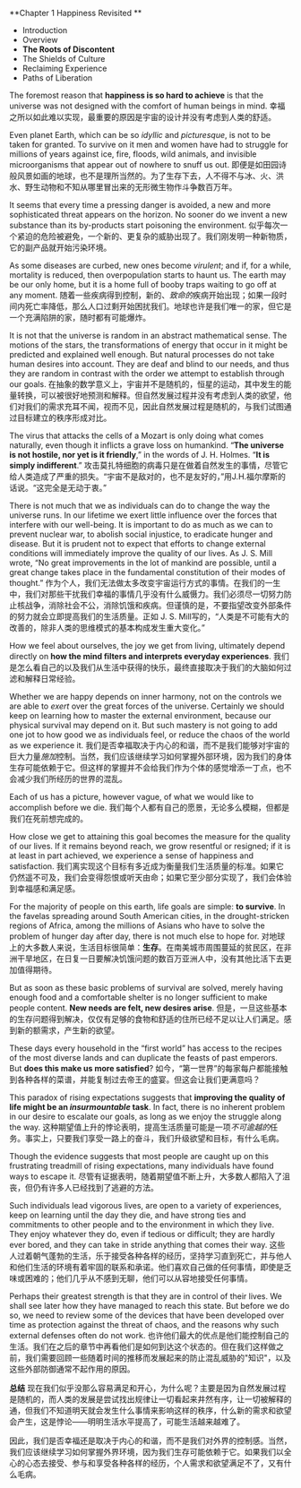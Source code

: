**Chapter 1 Happiness Revisited  **
* Introduction
* Overview
* **The Roots of Discontent**
* The Shields of Culture
* Reclaiming Experience
* Paths of Liberation

The foremost reason that **happiness is so hard to achieve** is that the universe was not designed with the comfort of human beings in mind. 
幸福之所以如此难以实现，最重要的原因是宇宙的设计并没有考虑到人类的舒适。

Even planet Earth, which can be so *idyllic* and *picturesque*, is not to be taken for granted. To survive on it men and women have had to struggle for millions of years against ice, fire, floods, wild animals, and invisible microorganisms that appear out of nowhere to snuff us out.
即便是如田园诗般风景如画的地球，也不是理所当然的。为了生存下去，人不得不与冰、火、洪水、野生动物和不知从哪里冒出来的无形微生物作斗争数百万年。

It seems that every time a pressing danger is avoided, a new and more sophisticated threat appears on the horizon. No sooner do we invent a new substance than its by-products start poisoning the environment. 
似乎每次一个紧迫的危险被避免，一个新的、更复杂的威胁出现了。我们刚发明一种新物质，它的副产品就开始污染环境。

As some diseases are curbed, new ones become *virulent*; and if, for a while, mortality is reduced, then overpopulation starts to haunt us. The earth may be our only home, but it is a home full of booby traps waiting to go off at any moment.
随着一些疾病得到控制，新的、*致命的*疾病开始出现；如果一段时间内死亡率降低，那么人口过剩开始困扰我们。地球也许是我们唯一的家，但它是一个充满陷阱的家，随时都有可能爆炸。

It is not that the universe is random in an abstract mathematical sense. The motions of the stars, the transformations of energy that occur in it might be predicted and explained well enough. But natural processes do not take human desires into account. They are deaf and blind to our needs, and thus they are random in contrast with the order we attempt to establish through our goals. 
在抽象的数学意义上，宇宙并不是随机的，恒星的运动，其中发生的能量转换，可以被很好地预测和解释。但自然发展过程并没有考虑到人类的欲望，他们对我们的需求充耳不闻，视而不见，因此自然发展过程是随机的，与我们试图通过目标建立的秩序形成对比。

The virus that attacks the cells of a Mozart is only doing what comes naturally, even though it inflicts a grave loss on humankind. “**The universe is not hostile, nor yet is it friendly**,” in the words of J. H. Holmes. “**It is simply indifferent**.”
攻击莫扎特细胞的病毒只是在做着自然发生的事情，尽管它给人类造成了严重的损失。“宇宙不是敌对的，也不是友好的，”用J.H.福尔摩斯的话说。“这完全是无动于衷。”

There is not much that we as individuals can do to change the way the universe runs. In our lifetime we exert little influence over the forces that interfere with our well-being. It is important to do as much as we can to prevent nuclear war, to abolish social injustice, to eradicate hunger and disease. But it is prudent not to expect that efforts to change external conditions will immediately improve the quality of our lives. As J. S. Mill wrote, “No great improvements in the lot of mankind are possible, until a great change takes place in the fundamental constitution of their modes of thought.”
作为个人，我们无法做太多改变宇宙运行方式的事情。在我们的一生中，我们对那些干扰我们幸福的事情几乎没有什么威慑力。我们必须尽一切努力防止核战争，消除社会不公，消除饥饿和疾病。但谨慎的是，不要指望改变外部条件的努力就会立即提高我们的生活质量。正如 J. S. Mill写的，“人类是不可能有大的改善的，除非人类的思维模式的基本构成发生重大变化。”

How we feel about ourselves, the joy we get from living, ultimately depend directly on **how the mind filters and interprets everyday experiences**. 
我们是怎么看自己的以及我们从生活中获得的快乐，最终直接取决于我们的大脑如何过滤和解释日常经验。

Whether we are happy depends on inner harmony, not on the controls we are able to *exert* over the great forces of the universe. Certainly we should keep on learning how to master the external environment, because our physical survival may depend on it. But such mastery is not going to add one jot to how good we as individuals feel, or reduce the chaos of the world as we experience it. 
我们是否幸福取决于内心的和谐，而不是我们能够对宇宙的巨大力量*施加*控制。当然，我们应该继续学习如何掌握外部环境，因为我们的身体生存可能依赖于它。但这样的掌握并不会给我们作为个体的感觉增添一丁点，也不会减少我们所经历的世界的混乱。

Each of us has a picture, however vague, of what we would like to accomplish before we die. 
我们每个人都有自己的愿景，无论多么模糊，但都是我们在死前想完成的。

How close we get to attaining this goal becomes the measure for the quality of our lives. If it remains beyond reach, we grow resentful or resigned; if it is at least in part achieved, we experience a sense of happiness and satisfaction.
我们离实现这个目标有多近成为衡量我们生活质量的标准。如果它仍然遥不可及，我们会变得怨恨或听天由命；如果它至少部分实现了，我们会体验到幸福感和满足感。

For the majority of people on this earth, life goals are simple: **to survive**. In the favelas spreading around South American cities, in the drought-stricken regions of Africa, among the millions of Asians who have to solve the problem of hunger day after day, there is not much else to hope for.
对地球上的大多数人来说，生活目标很简单：**生存**。在南美城市周围蔓延的贫民区，在非洲干旱地区，在日复一日要解决饥饿问题的数百万亚洲人中，没有其他比活下去更加值得期待。

But as soon as these basic problems of survival are solved, merely having enough food and a comfortable shelter is no longer sufficient to make people content. **New needs are felt, new desires arise**. 
但是，一旦这些基本的生存问题得到解决，仅仅有足够的食物和舒适的住所已经不足以让人们满足。感到新的额需求，产生新的欲望。

These days every household in the “first world” has access to the recipes of the most diverse lands and can duplicate the feasts of past emperors. But **does this make us more satisfied**?
如今，“第一世界”的每家每户都能接触到各种各样的菜谱，并能复制过去帝王的盛宴。但这会让我们更满意吗？

This paradox of rising expectations suggests that **improving the quality of life might be an *insurmountable* task**. In fact, there is no inherent problem in our desire to escalate our goals, as long as we enjoy the struggle along the way. 
这种期望值上升的悖论表明，提高生活质量可能是一项*不可逾越的*任务。事实上，只要我们享受一路上的奋斗，我们升级欲望和目标，有什么毛病。

Though the evidence suggests that most people are caught up on this frustrating treadmill of rising expectations, many individuals have found ways to escape it.
尽管有证据表明，随着期望值不断上升，大多数人都陷入了沮丧，但仍有许多人已经找到了逃避的方法。

Such individuals lead vigorous lives, are open to a variety of experiences, keep on learning until the day they die, and have strong ties and commitments to other people and to the environment in which they live. They enjoy whatever they do, even if tedious or difficult; they are hardly ever bored, and they can take in stride anything that comes their way. 
这些人过着朝气蓬勃的生活，乐于接受各种各样的经历，坚持学习直到死亡，并与他人和他们生活的环境有着牢固的联系和承诺。他们喜欢自己做的任何事情，即使是乏味或困难的；他们几乎从不感到无聊，他们可以从容地接受任何事情。

Perhaps their greatest strength is that they are in control of their lives. We shall see later how they have managed to reach this state. But before we do so, we need to review some of the devices that have been developed over time as protection against the threat of chaos, and the reasons why such external defenses often do not work.
也许他们最大的优点是他们能控制自己的生活。我们在之后的章节中再看他们是如何到达这个状态的。但在我们这样做之前，我们需要回顾一些随着时间的推移而发展起来的防止混乱威胁的"知识"，以及这些外部防御通常不起作用的原因。

**总结**
现在我们似乎没那么容易满足和开心，为什么呢？主要是因为自然发展过程是随机的，而人类的发展是尝试找出规律让一切看起来井然有序，让一切被解释的通，但我们不知道明天就会发生什么事情来影响这样的秩序，什么新的需求和欲望会产生，这是悖论——明明生活水平提高了，可能生活越来越难了。

因此，我们是否幸福还是取决于内心的和谐，而不是我们对外界的控制感。当然，我们应该继续学习如何掌握外界环境，因为我们生存可能依赖于它。如果我们以全心的心态去接受、参与和享受各种各样的经历，个人需求和欲望满足不了，又有什么毛病。

